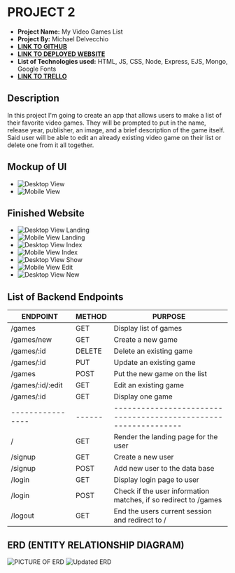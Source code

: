 # PROJECT 2

- **Project Name:** My Video Games List
- **Project By:** Michael Delvecchio
- [**LINK TO GITHUB**](https://github.com/Dvec319/project-2)
- [**LINK TO DEPLOYED WEBSITE**](https://videogame-app.onrender.com/)
- **List of Technologies used:** HTML, JS, CSS, Node, Express, EJS, Mongo, Google Fonts
- [**LINK TO TRELLO**](https://trello.com/b/5miNkPwX/my-favorite-video-game-list)


## Description

In this project I'm going to create an app that allows users to make a list of their favorite video games. They will be prompted to put in the name, release year, publisher, an image, and a brief description of the game itself. Said user will be able to edit an already existing video game on their list or delete one from it all together.

## Mockup of UI

- ![Desktop View](https://i.imgur.com/ZyJK9Cw.png)
- ![Mobile View](https://i.imgur.com/CJvbTh7.png)

## Finished Website

- ![Desktop View Landing](https://i.imgur.com/IdoMJ9D.png)
- ![Mobile View Landing](https://i.imgur.com/Kp22dIB.png)
- ![Desktop View Index](https://i.imgur.com/JRCGWpw.png)
- ![Mobile View Index](https://i.imgur.com/yQphlDB.png)
- ![Desktop View Show](https://i.imgur.com/mgwE0wK.png)
- ![Mobile View Edit](https://i.imgur.com/IAEt3H8.png)
- ![Desktop View New](https://i.imgur.com/EXPrDWL.png)

## List of Backend Endpoints

|     ENDPOINT     | METHOD |                             PURPOSE                             |
| ---------------- | ------ | --------------------------------------------------------------- |
| /games           | GET    | Display list of games                                           |
| /games/new       | GET    | Create a new game                                               |
| /games/:id       | DELETE | Delete an existing game                                         |
| /games/:id       | PUT    | Update an existing game                                         |
| /games           | POST   | Put the new game on the list                                    |
| /games/:id/:edit | GET    | Edit an existing game                                           |
| /games/:id       | GET    | Display one game                                                |
| ---------------- | ------ | --------------------------------------------------------------- |
| /                | GET    | Render the landing page for the user                            |
| /signup          | GET    | Create a new user                                               |
| /signup          | POST   | Add new user to the data base                                   |
| /login           | GET    | Display login page to user                                      |
| /login           | POST   | Check if the user information matches, if so redirect to /games |
| /logout          | GET    | End the users current session and redirect to /                 |

## ERD (ENTITY RELATIONSHIP DIAGRAM)

![PICTURE OF ERD](https://i.imgur.com/97wh3h2.png)
![Updated ERD](https://i.imgur.com/uQxDcCQ.png)
